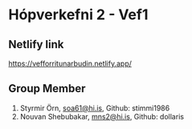 # Hópverkefni 2 - Vef1

## Netlify link
https://vefforritunarbudin.netlify.app/

## Group Member
1. Styrmir Örn, soa61@hi.is, Github: stimmi1986
2. Nouvan Shebubakar, mns2@hi.is, Github: dollaris
